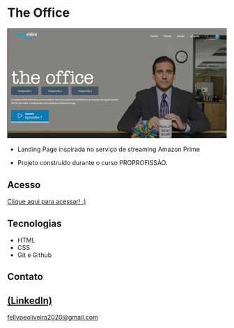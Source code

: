  # The Office

 ![preview](./.github/preview.png)
 
 - Landing Page inspirada no serviço de streaming Amazon Prime

 - Projeto construído durante o curso PROPROFISSÃO.

## Acesso
 [Clique aqui para acessar! :)](https://1fellype.github.io/nlw-esports-explorer/)

## Tecnologias

- HTML
- CSS
- Git e Github

## Contato
[(LinkedIn)](https://www.linkedin.com/in/fellype-oliveira-920699230/)
-----
fellypeoliveira2020@gmail.com